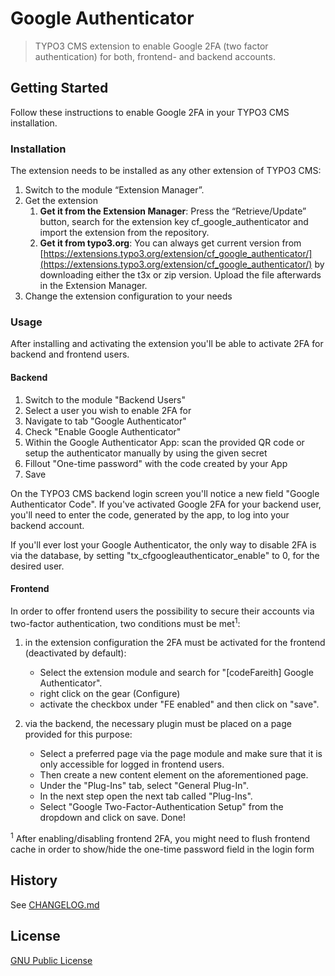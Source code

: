 # Google Authenticator

> TYPO3 CMS extension to enable Google 2FA (two factor authentication) for both, frontend- and backend accounts.



## Getting Started

Follow these instructions to enable Google 2FA in your TYPO3 CMS installation.


### Installation

The extension needs to be installed as any other extension of TYPO3 CMS:
1. Switch to the module “Extension Manager”.
2. Get the extension
    1. **Get it from the Extension Manager**: Press the “Retrieve/Update” button, search for the extension key cf_google_authenticator and import the extension from the repository.
    2. **Get it from typo3.org**: You can always get current version from [https://extensions.typo3.org/extension/cf_google_authenticator/](https://extensions.typo3.org/extension/cf_google_authenticator/) by downloading either the t3x or zip version. Upload the file afterwards in the Extension Manager.
3. Change the extension configuration to your needs


### Usage

After installing and activating the extension you'll be able to activate 2FA for backend and frontend users.


#### Backend

1. Switch to the module "Backend Users"
2. Select a user you wish to enable 2FA for
3. Navigate to tab "Google Authenticator"
4. Check "Enable Google Authenticator"
5. Within the Google Authenticator App: scan the provided QR code or setup the authenticator manually by using the given secret
6. Fillout "One-time password" with the code created by your App
7. Save

On the TYPO3 CMS backend login screen you'll notice a new field "Google Authenticator Code".
If you've activated Google 2FA for your backend user, you'll need to enter the code, generated by
the app, to log into your backend account.

If you'll ever lost your Google Authenticator, the only way to disable 2FA is via the database,
by setting "tx_cfgoogleauthenticator_enable" to 0, for the desired user.


#### Frontend

In order to offer frontend users the possibility to secure their accounts via two-factor authentication, two conditions must be met<sup>1</sup>:

1. in the extension configuration the 2FA must be activated for the frontend (deactivated by default):
    - Select the extension module and search for "[codeFareith] Google Authenticator".
    - right click on the gear (Configure)
    - activate the checkbox under "FE enabled" and then click on "save".

2. via the backend, the necessary plugin must be placed on a page provided for this purpose:
    - Select a preferred page via the page module and make sure that it is only accessible for logged in frontend users.
    - Then create a new content element on the aforementioned page.
    - Under the "Plug-Ins" tab, select "General Plug-In".
    - In the next step open the next tab called "Plug-Ins".
    - Select "Google Two-Factor-Authentication Setup" from the dropdown and click on save. Done!

<sup>1</sup> After enabling/disabling frontend 2FA, you might need to flush frontend cache in order to show/hide the one-time password field in the login form


## History

See [CHANGELOG.md](CHANGELOG.md)



## License

[GNU Public License](http://opensource.org/licenses/gpl-license.php)
